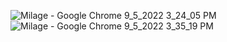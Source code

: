 ![Milage - Google Chrome 9_5_2022 3_24_05 PM](https://github.com/shalomola/Milage/assets/83159602/66e0e961-afd4-4f79-850c-97b059b9b075)
![Milage - Google Chrome 9_5_2022 3_35_19 PM](https://github.com/shalomola/Milage/assets/83159602/cfeab43b-b344-46a2-86da-acc81b1df25e)

